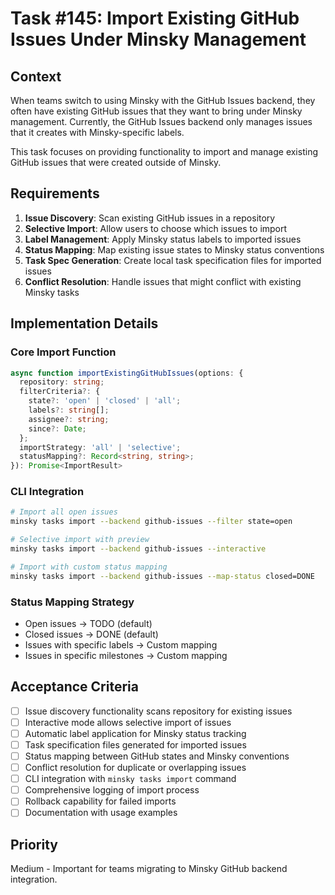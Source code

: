 # Task #145: Import Existing GitHub Issues Under Minsky Management

## Context

When teams switch to using Minsky with the GitHub Issues backend, they often have existing GitHub issues that they want to bring under Minsky management. Currently, the GitHub Issues backend only manages issues that it creates with Minsky-specific labels.

This task focuses on providing functionality to import and manage existing GitHub issues that were created outside of Minsky.

## Requirements

1. **Issue Discovery**: Scan existing GitHub issues in a repository
2. **Selective Import**: Allow users to choose which issues to import
3. **Label Management**: Apply Minsky status labels to imported issues
4. **Status Mapping**: Map existing issue states to Minsky status conventions
5. **Task Spec Generation**: Create local task specification files for imported issues
6. **Conflict Resolution**: Handle issues that might conflict with existing Minsky tasks

## Implementation Details

### Core Import Function
```typescript
async function importExistingGitHubIssues(options: {
  repository: string;
  filterCriteria?: {
    state?: 'open' | 'closed' | 'all';
    labels?: string[];
    assignee?: string;
    since?: Date;
  };
  importStrategy: 'all' | 'selective';
  statusMapping?: Record<string, string>;
}): Promise<ImportResult>
```

### CLI Integration
```bash
# Import all open issues
minsky tasks import --backend github-issues --filter state=open

# Selective import with preview
minsky tasks import --backend github-issues --interactive

# Import with custom status mapping
minsky tasks import --backend github-issues --map-status closed=DONE
```

### Status Mapping Strategy
- Open issues → TODO (default)
- Closed issues → DONE (default)
- Issues with specific labels → Custom mapping
- Issues in specific milestones → Custom mapping

## Acceptance Criteria

- [ ] Issue discovery functionality scans repository for existing issues
- [ ] Interactive mode allows selective import of issues
- [ ] Automatic label application for Minsky status tracking
- [ ] Task specification files generated for imported issues
- [ ] Status mapping between GitHub states and Minsky conventions
- [ ] Conflict resolution for duplicate or overlapping issues
- [ ] CLI integration with `minsky tasks import` command
- [ ] Comprehensive logging of import process
- [ ] Rollback capability for failed imports
- [ ] Documentation with usage examples

## Priority

Medium - Important for teams migrating to Minsky GitHub backend integration. 
